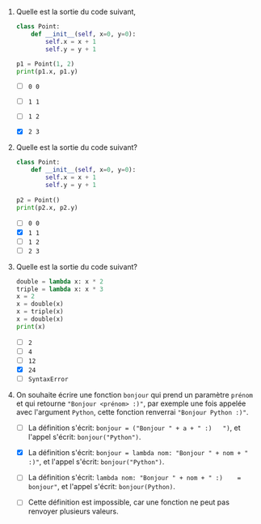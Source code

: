 1. Quelle est la sortie du code suivant,

   ```python
   class Point:
       def __init__(self, x=0, y=0):
           self.x = x + 1
           self.y = y + 1
         
   p1 = Point(1, 2)
   print(p1.x, p1.y)
   ```
   
   - [ ] `0 0`
   - [ ] `1 1`  
   - [ ] `1 2`  
   - [x] `2 3`


2. Quelle est la sortie du code suivant?

   ```python
   class Point:
       def __init__(self, x=0, y=0):
           self.x = x + 1
           self.y = y + 1
         
   p2 = Point()
   print(p2.x, p2.y)
   ```
   
   - [ ] `0 0`
   - [x] `1 1`  
   - [ ] `1 2`  
   - [ ] `2 3`

3. Quelle est la sortie du code suivant?

   ```python
   double = lambda x: x * 2
   triple = lambda x: x * 3
   x = 2
   x = double(x) 
   x = triple(x) 
   x = double(x) 
   print(x)
   
   ```
   
   - [ ] `2`
   - [ ] `4`  
   - [ ] `12`  
   - [x] `24`  
   - [ ] `SyntaxError`

3. On souhaite écrire une fonction `bonjour` qui prend un paramètre `prénom` et qui retourne
   `"Bonjour <prénom> :)"`, par exemple une fois appelée avec l'argument `Python`, cette fonction
   renverrai `"Bonjour Python :)"`.
 
   - [ ] La définition s'écrit: `bonjour = ("Bonjour " + a + " :)   ")`, et l'appel s'écrit: `bonjour("Python")`.
   - [x] La définition s'écrit: `bonjour = lambda nom: "Bonjour " + nom + " :)"`, et l'appel s'écrit: `bonjour("Python")`.
   - [ ] La définition s'écrit: `lambda nom: "Bonjour " + nom + " :)    = bonjour"`, et l'appel s'écrit: `bonjour(Python)`.
   - [ ] Cette définition est impossible, car une fonction ne peut pas renvoyer plusieurs valeurs.

